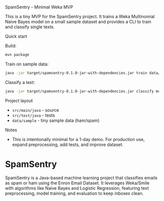 SpamSentry - Minimal Weka MVP

This is a tiny MVP for the SpamSentry project. It trains a Weka Multinomial Naive Bayes model on a small sample dataset and provides a CLI to train and classify single texts.

Quick start

Build:

```bash
mvn package
```

Train on sample data:

```bash
java -jar target/spamsentry-0.1.0-jar-with-dependencies.jar train data/sample models/nb.model
```

Classify a text:

```bash
java -jar target/spamsentry-0.1.0-jar-with-dependencies.jar classify models/nb.model "Free money, click now!"
```

Project layout

- `src/main/java` - source
- `src/test/java` - tests
- `data/sample` - tiny sample data (ham/spam)

Notes

- This is intentionally minimal for a 1-day demo. For production use, expand preprocessing, add tests, and improve dataset.
# SpamSentry
SpamSentry is a Java-based machine learning project that classifies emails as spam or ham using the Enron Email Dataset. It leverages Weka/Smile with algorithms like Naive Bayes and Logistic Regression, featuring text preprocessing, model training, and evaluation to keep inboxes clean.
